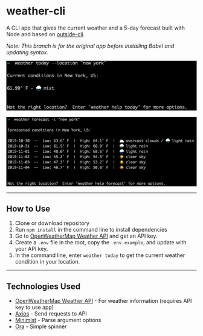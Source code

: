 # weather-cli

A CLI app that gives the current weather and a 5-day forecast built with Node and based on [outside-cli](https://timber.io/blog/creating-a-real-world-cli-app-with-node/).

_Note: This branch is for the original app before installing Babel and updating syntax._

![current condition](./screenshots/today.png 'current condition')

![forecasted conditions](./screenshots/forecast.png 'forecasted conditions')

---

## How to Use

1. Clone or download repository
2. Run `npm install` in the command line to install dependencies
3. Go to [OpenWeatherMap Weather API](https://openweathermap.org/api) and get an API key.
4. Create a `.env` file in the root, copy the `.env.example`, and update with your API key.
5. In the command line, enter `weather today` to get the current weather condition in your location.

---

## Technologies Used

- [OpenWeatherMap Weather API](https://openweathermap.org/api) - For weather information (requires API key to use app)
- [Axios](https://github.com/axios/axios) - Send requests to API
- [Minimist](https://github.com/substack/minimist) - Parse argument options
- [Ora](https://github.com/sindresorhus/ora) - Simple spinner
